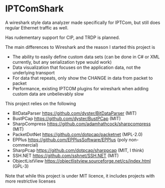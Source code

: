 # IPTComShark

A wireshark style data analyzer made specifically for IPTCom, but still does regular Ethernet traffic as well.

Has rudementary support for CIP, and TRDP is planned.

The main differences to Wireshark and the reason I started this project is
+ The ability to easily define custom data sets (can be done in C# or XML currently, but any serialization type would work)
+ Data visualization that focuses on the application data, not the underlying transport
+ For data that repeats, only show the CHANGE in data from packet to packet
+ Performance, existing IPTCOM plugins for wireshark when adding custom data are unbelievably slow

This project relies on the following
+ BitDataParser https://github.com/dyster/BitDataParser (MIT)
+ BustPCap https://github.com/dyster/BustPCap (MIT)
+ SharpCompress https://github.com/adamhathcock/sharpcompress (MIT)
+ PacketDotNet https://github.com/dotpcap/packetnet (MPL-2.0)
+ EPPlus https://github.com/EPPlusSoftware/EPPlus (poly non-commercial)
+ SharpPcap https://github.com/dotpcap/sharppcap (MIT, I think)
+ SSH.NET https://github.com/sshnet/SSH.NET (MIT)
+ ObjectListView https://objectlistview.sourceforge.net/cs/index.html (GPL-3)

Note that while this project is under MIT licence, it includes projects with more restrictive licenses
